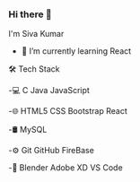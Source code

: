 ### Hi there 👋
I'm Siva Kumar

<!--
**Sivakumar08/Sivakumar08** is a ✨ _special_ ✨ repository because its `README.md` (this file) appears on your GitHub profile.

Here are some ideas to get you started:

- 🔭 I’m currently working on ...

- 👯 I’m looking to collaborate on ...
- 🤔 I’m looking for help with ...
- 💬 Ask me about ...
- 📫 How to reach me: ...
- 😄 Pronouns: ...
- ⚡ Fun fact: ...
-->
- 🌱 I’m currently learning React


🛠  Tech Stack

-💻   C Java JavaScript

-🌐   HTML5 CSS Bootstrap React 

-🛢    MySQL

-⚙️   Git GitHub FireBase 

-🔧   Blender Adobe XD VS Code

